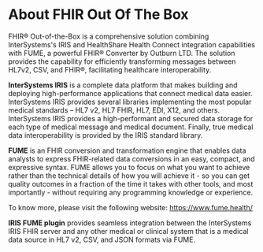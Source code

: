 # About FHIR Out Of The Box

FHIR® Out-of-the-Box is a comprehensive solution combining InterSystems's IRIS and  HealthShare Health Connect integration capabilities with FUME, a powerful FHIR® Converter by Outburn LTD. The solution provides the capability for efficiently transforming messages between HL7v2, CSV, and FHIR®, facilitating healthcare interoperability.  

**InterSystems IRIS** is a complete data platform that makes building and deploying high-performance applications
that connect medical data easier. InterSystems IRIS provides several libraries implementing the most popular medical standards – HL7 v2, HL7 FHIR, HL7, EDI, X12, and others. 
InterSystems IRIS provides a high-performant and secured data storage for each type of medical message and medical document. 
Finally, true medical data interoperability is provided by the IRIS standard library.

**FUME** is an FHIR conversion and transformation engine that enables data analysts to express FHIR-related data conversions in an easy, 
compact, and expressive syntax. FUME allows you to focus on what you want to achieve rather than the technical details of how 
you will achieve it - so you can get quality outcomes in a fraction of the time it takes with other tools, 
and most importantly - without requiring any programming knowledge or experience. 

To know more, please visit the following website: https://www.fume.health/

**IRIS FUME plugin** provides seamless integration between the InterSystems IRIS FHIR server and any other medical or clinical system
that is a medical data source in HL7 v2, CSV, and JSON formats via FUME.
